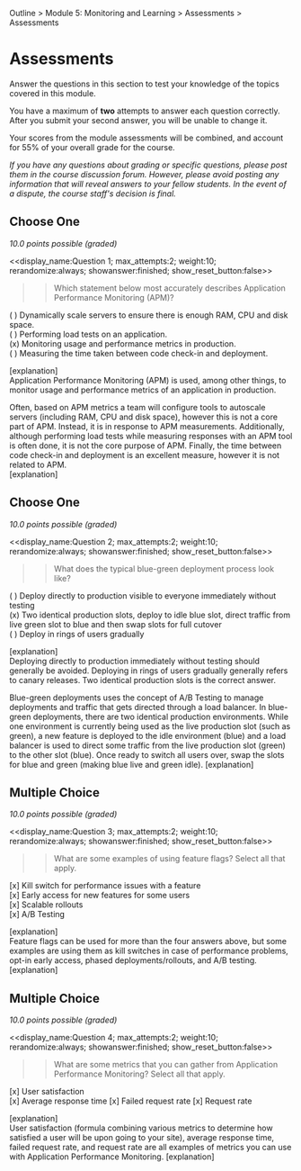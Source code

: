 Outline > Module 5: Monitoring and Learning > Assessments > Assessments 

# Assessments #

Answer the questions in this section to test your knowledge of the topics covered in this module.

You have a maximum of **two** attempts to answer each question correctly. After you submit your second answer, you will be unable to change it.

Your scores from the module assessments will be combined, and account for 55% of your overall grade for the course.

*If you have any questions about grading or specific questions, please post them in the course discussion forum. However, please avoid posting any information that will reveal answers to your fellow students. In the event of a dispute, the course staff's decision is final.*


## Choose One ##
*10.0 points possible (graded)*

<<display_name:Question 1; max_attempts:2; weight:10; rerandomize:always; showanswer:finished; show_reset_button:false>>

>>Which statement below most accurately describes Application Performance Monitoring (APM)?

( ) Dynamically scale servers to ensure there is enough RAM, CPU and disk space.    
( ) Performing load tests on an application.    
(x) Monitoring usage and performance metrics in production.   
( ) Measuring the time taken between code check-in and deployment. 

[explanation]   
Application Performance Monitoring (APM) is used, among other things, to monitor usage and performance metrics of an application in production.

Often, based on APM metrics a team will configure tools to autoscale servers (including RAM, CPU and disk space), however this is not a core part of APM. Instead, it is in response to APM measurements. Additionally, although performing load tests while measuring responses with an APM tool is often done, it is not the core purpose of APM. Finally, the time between code check-in and deployment is an excellent measure, however it is not related to APM.   
[explanation]

## Choose One ##
*10.0 points possible (graded)*

<<display_name:Question 2; max_attempts:2; weight:10; rerandomize:always; showanswer:finished; show_reset_button:false>>

>>What does the typical blue-green deployment process look like?

( ) Deploy directly to production visible to everyone immediately without testing    
(x) Two identical production slots, deploy to idle blue slot, direct traffic from live green slot to blue and then swap slots for full cutover  
( ) Deploy in rings of users gradually

[explanation]   
Deploying directly to production immediately without testing should generally be avoided. Deploying in rings of users gradually generally refers to canary releases. Two identical production slots is the correct answer. 

Blue-green deployments uses the concept of A/B Testing to manage deployments and traffic that gets directed through a load balancer. In blue-green deployments, there are two identical production environments. While one environment is currently being used as the live production slot (such as green), a new feature is deployed to the idle environment (blue) and a load balancer is used to direct some traffic from the live production slot (green) to the other slot (blue). Once ready to switch all users over, swap the slots for blue and green (making blue live and green idle). 
[explanation]


## Multiple Choice ##
*10.0 points possible (graded)*

<<display_name:Question 3; max_attempts:2; weight:10; rerandomize:always; showanswer:finished; show_reset_button:false>>

>>What are some examples of using feature flags? Select all that apply.

[x] Kill switch for performance issues with a feature   
[x] Early access for new features for some users  
[x] Scalable rollouts  
[x] A/B Testing   

[explanation]   
Feature flags can be used for more than the four answers above, but some examples are using them as kill switches in case of performance problems, opt-in early access, phased deployments/rollouts, and A/B testing.
[explanation]

## Multiple Choice ##
*10.0 points possible (graded)*

<<display_name:Question 4; max_attempts:2; weight:10; rerandomize:always; showanswer:finished; show_reset_button:false>>

>>What are some metrics that you can gather from Application Performance Monitoring? Select all that apply.

[x] User satisfaction   
[x] Average response time
[x] Failed request rate 
[x] Request rate

[explanation]   
User satisfaction (formula combining various metrics to determine how satisfied a user will be upon going to your site), average response time, failed request rate, and request rate are all examples of metrics you can use with Application Performance Monitoring.
[explanation]